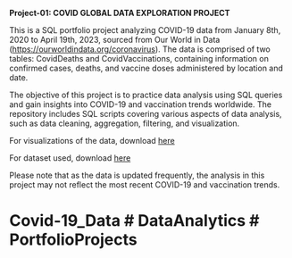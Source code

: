 **Project-01: COVID GLOBAL DATA EXPLORATION PROJECT**

This is a SQL portfolio project analyzing COVID-19 data from January 8th, 2020 to April 19th, 2023, sourced from Our World in Data (https://ourworldindata.org/coronavirus). The data is comprised of two tables: CovidDeaths and CovidVaccinations, containing information on confirmed cases, deaths, and vaccine doses administered by location and date.

The objective of this project is to practice data analysis using SQL queries and gain insights into COVID-19 and vaccination trends worldwide. The repository includes SQL scripts covering various aspects of data analysis, such as data cleaning, aggregation, filtering, and visualization.

For visualizations of the data, download [here](https://public.tableau.com/views/Covid-DataProject/Covid-19Update?:language=en-GB&publish=yes&:display_count=n&:origin=viz_share_link "Download here")

For dataset used, download [here](https://app.box.com/s/7mkhok18v6gwls0xn0dx9g28vwqowqqt "Download here")

Please note that as the data is updated frequently, the analysis in this project may not reflect the most recent COVID-19 and vaccination trends.



# Covid-19_Data # DataAnalytics # PortfolioProjects
